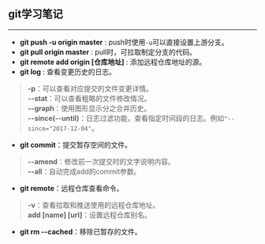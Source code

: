 ## git学习笔记
---
+ **git push -u origin master** : push时使用`-u`可以直接设置上游分支。
+ **git pull origin master** : pull时，可拉取制定分支的代码。
+ **git remote add origin [仓库地址]** : 添加远程仓库地址的源。
+ **git log** : 查看变更历史的日志。
>**-p**：可以查看对应提交的文件变更详情。   
>**--stat**：可以查看粗略的文件修改情况。   
>**--graph**：使用图形显示分之合并历史。   
>**--since(--until)**：日志过滤功能，查看指定时间段的日志。例如`"--since="2017-12-04"`。     
+ **git commit**：提交暂存空间的文件。
>**--amend**：修改前一次提交时的文字说明内容。    
>**--all**：自动完成add的commit参数。   
+ **git remote**：远程仓库查看命令。
> **-v**：查看拉取和推送使用的远程仓库地址。    
> **add [name] [url]**：设置远程仓库别名。
+ **git rm --cached**：移除已暂存的文件。
